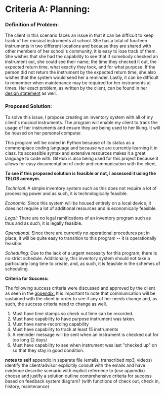 Criteria A: Planning:
=====================

### Definition of Problem:

The client in this scenario faces an issue in that it can be difficult to keep track of her musical instruments at school. She has a total of fourteen instruments in two different locations and because they are shared with other members of her school's community, it is easy to lose track of them. She wishes that she had the capability to see that if somebody checked an instrument out, she could see their name, the time they checked it out, the expected return time, what exactly they took, and for what purpose. If the person did not return the instrument by the expected return time, she also wishes that the system would send her a reminder. Lastly, it can be difficult to remember when maintenance may be required for her instruments at times. Her exact problem, as written by the client, can be found in her [design statement](https://github.com/rikiod/unit3/blob/master/designStatement.md) as well. 

### Proposed Solution:

To solve this issue, I propose creating an inventory system with all of my client's musical instruments. The program will enable my client to track the usage of her instruments and ensure they are being used to her liking. It will be housed on her personal computer. 

This program will be coded in Python because of its status as a commonplace coding language and because we are currently learning it in class. Its accessible syntax and extensive resources makes it a great language to code with. GitHub is also being used for this project because it allows for easy documentation of code and communication with the client. 

**To see if this proposed solution is feasible or not, I assessed it using the TELOS acronym.**

*Technical:* A simple inventory system such as this does not require a lot of processing power and as such, it is technologically feasible. 

*Economic:* Since this system will be housed entirely on a local device, it does not require a lot of additional resources and is economically feasible.  

*Legal:* There are no legal ramifications of an inventory program such as thus and as such, it is legally feasible. 

*Operational:* Since there are currently no operational procedures put in place, it will be quite easy to transition to this program -- it is operationally feasible. 

*Scheduling:* Due to the lack of a urgent necessity for this program, there is no strict schedule. Additionally, this inventory system should not take a particularly long time to create, and, as such, it is feasible in the schemes of scheduling.  

**Criteria for Success:**

The following success criteria were discussed and approved by the client as seen in the [appendix.](https://github.com/rikiod/unit3/blob/master/appendix.md) It is important to note that communication will be sustained with the client in order to see if any of her needs change and, as such, the success criteria need to change as well. 

1. Must have time stamps so check out time can be recorded.
2. Must have capability to have purpose instrument was taken.
3. Must have name-recording capability 
4. Must have capability to track at least 15 instruments
5. A reminder message will be sent when an instrument is checked out for too long (2 days)
6. Must have capability to see when instrument was last "checked up" on so that they stay in good condition. 
 
**notes to self**
appendix in separate file (emails, transcribed mp3, videos)
identify the client/advisor
explicitily consult with the emails and have evidence
descrihe scenario with explicit refernece to (use appendix)
choose and justify a solution
outline comprehensive criteria for success based on feedback
system diagram? (with functions of check out, check in, history, maintenance)
